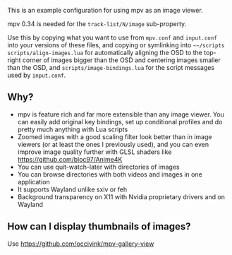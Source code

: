 This is an example configuration for using mpv as an image viewer.

mpv 0.34 is needed for the `track-list/N/image` sub-property.

Use this by copying what you want to use from `mpv.conf` and `input.conf` into your versions of these files, and copying or symlinking into `~~/scripts` `scripts/align-images.lua` for automatically aligning the OSD to the top-right corner of images bigger than the OSD and centering images smaller than the OSD, and `scripts/image-bindings.lua` for the script messages used by `input.conf`.

## Why?

* mpv is feature rich and far more extensible than any image viewer. You can easily add original key bindings, set up conditional profiles and do pretty much anything with Lua scripts
* Zoomed images with a good scaling filter look better than in image viewers (or at least the ones I previously used), and you can even improve image quality further with GLSL shaders like https://github.com/bloc97/Anime4K
* You can use quit-watch-later with directories of images
* You can browse directories with both videos and images in one application
* It supports Wayland unlike sxiv or feh
* Background transparency on X11 with Nvidia proprietary drivers and on Wayland

## How can I display thumbnails of images?

Use https://github.com/occivink/mpv-gallery-view
